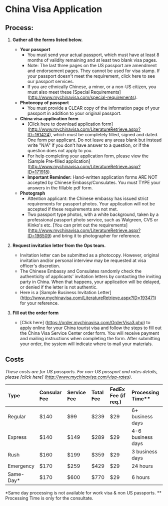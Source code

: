 # China Visa Application

## Process:
1. **Gather all the forms listed below.**
    - **Your passport**
      - You must send your actual passport, which must have at least 8 months of validity remaining and at least two blank visa pages. 
      - Note: The last three pages on the US passport are amendment and endorsement pages. They cannot be used for visa stamp. If your passport doesn't meet the requirement, click here to see our passport services.
      - If you are ethnically Chinese, a minor, or a non-US citizen, you must also meet these [Special Requirements] (http://www.mychinavisa.com/special-requirements).
    - **Photocopy of passport**
      - You must provide a CLEAR copy of the information page of your passport in addition to your original passport. 
    - **China visa application form**
      - [Click here to download application form] (http://www.mychinavisa.com/LiteratureRetrieve.aspx?ID=161424), which must be completely filled, signed and dated. One form per applicant. Do not leave any areas blank but instead write "N/A" if you don't have answer to a question, or if the question does not apply to you.
      - For help completing your application form, please view the [Sample Pre-filled application] (http://www.mychinavisa.com/LiteratureRetrieve.aspx?ID=171918).
      - **Important Reminder:** Hand-written application forms ARE NOT accepted by Chinese Embassy/Consulates. You must TYPE your answers in the fillable pdf form.
    - **Photograph**
      - Attention applicant: the Chinese embassy has issued strict requirements for passport photos. Your application will not be accepted if these requirements are not met. 
      - Two passport type photos, with a white background, taken by a professional passport photo service, such as Walgreen, CVS or Kinko's etc. [You can print out the requirements] (http://www.mychinavisa.com/LiteratureRetrieve.aspx?ID=196509) and bring it to photographer for reference.

2. **Request invitation letter from the Ops team.**
    - Invitation letter can be submitted as a photocopy. However, original invitation and/or personal interview may be requested at visa officer's discretion.
    - The Chinese Embassy and Consulates randomly check the authenticity of applicants' invitation letters by contacting the inviting party in China. When that happens, your application will be delayed, or denied if the letter is not authentic.
    - Here is a [Sample Business Invitation Letter] (http://www.mychinavisa.com/LiteratureRetrieve.aspx?ID=193471) for your reference.
3. **Fill out the order form**
    - [Click here] (https://order.mychinavisa.com/OrderVisa3.php) to apply online for your China tourist visa and follow the steps to fill out the China Visa Service Center order form. You will receive payment and mailing instructions when completing the form. After submitting your order, the system will indicate where to mail your materials.


## Costs

*These costs are for US passports. For non-US passport and rates details, please [click here] (http://www.mychinavisa.com/visa-rates).*

|Type|Consular Fee|Service Fee|Total Fee|FedEx Fee (if req.)|Processing Time**|  
|:----|:----|:----|:----|:----|:----|
|Regular|$140|$99|$239|$29|6+ business days|
|Express|$140|$149|$289|$29|4-6 business days|
|Rush|$160|$199|$359|$29|3 business days|
|Emergency|$170|$259|$429|$29|24 hours|
|Same-Day*|$170|$600|$770|$29|6 hours|

*Same day processing is not available for work visa & non US passports.
** Processing Time is only for the consultate.